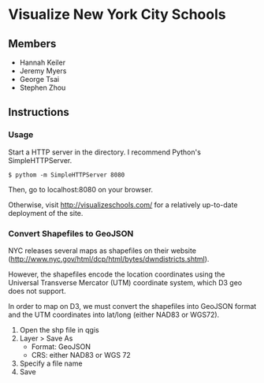 Visualize New York City Schools
===============================

Members
-------

*   Hannah Keiler
*   Jeremy Myers
*   George Tsai
*   Stephen Zhou

Instructions
------------

### Usage

Start a HTTP server in the directory. I recommend Python's SimpleHTTPServer.

    $ pythom -m SimpleHTTPServer 8080

Then, go to localhost:8080 on your browser.

Otherwise, visit http://visualizeschools.com/ for a relatively up-to-date
deployment of the site.

### Convert Shapefiles to GeoJSON

NYC releases several maps as shapefiles on their website
(http://www.nyc.gov/html/dcp/html/bytes/dwndistricts.shtml).

However, the shapefiles encode the location coordinates using the Universal
Transverse Mercator (UTM) coordinate system, which D3 geo does not support.

In order to map on D3, we must convert the shapefiles into GeoJSON format and
the UTM coordinates into lat/long (either NAD83 or WGS72).

1.  Open the shp file in qgis
2.  Layer > Save As
    *   Format: GeoJSON
    *   CRS: either NAD83 or WGS 72 
3.  Specify a file name
4.  Save

